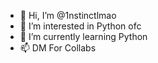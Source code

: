 - 👋 Hi, I’m @1nstinctlmao
- 👀 I’m interested in Python ofc
- 🌱 I’m currently learning Python 
- 📫 DM For Collabs

<!---
1nstinctlmao/1nstinctlmao is a ✨ special ✨ repository because its `README.md` (this file) appears on your GitHub profile.
You can click the Preview link to take a look at your changes.
--->
